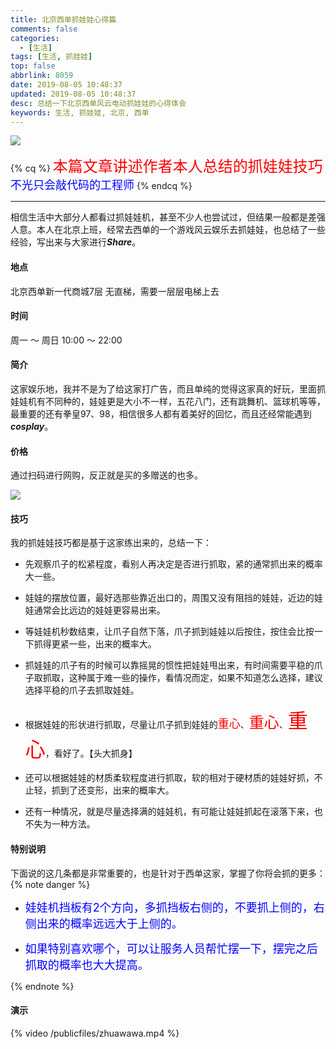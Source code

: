 ```yaml
---
title: 北京西单抓娃娃心得篇
comments: false
categories:
  - [生活]
tags: [生活, 抓娃娃]
top: false
abbrlink: 8059
date: 2019-08-05 10:48:37
updated: 2019-08-05 10:48:37
desc: 总结一下北京西单风云电动抓娃娃的心得体会
keywords: 生活, 抓娃娃, 北京, 西单
---
```


![](/images/article_zhuawawa_main.jpg)

{% cq %}
<font color='red' size=5.0>本篇文章讲述作者本人总结的抓娃娃技巧</font>
<font color='blue' size=4.0>不光只会敲代码的工程师</font>
{% endcq %}

<!--more-->
<hr />

相信生活中大部分人都看过抓娃娃机，甚至不少人也尝试过，但结果一般都是差强人意。本人在北京上班，经常去西单的一个游戏风云娱乐去抓娃娃，也总结了一些经验，写出来与大家进行***Share***。

#### 地点

北京西单新一代商城7层
无直梯，需要一层层电梯上去

#### 时间

周一 ～ 周日
10:00 ～ 22:00

#### 简介

这家娱乐地，我并不是为了给这家打广告，而且单纯的觉得这家真的好玩，里面抓娃娃机有不同种的，娃娃更是大小不一样，五花八门，还有跳舞机、篮球机等等，最重要的还有拳皇97、98，相信很多人都有着美好的回忆，而且还经常能遇到***cosplay***。

#### 价格

通过扫码进行网购，反正就是买的多赠送的也多。

![](jiage.png)

#### 技巧

我的抓娃娃技巧都是基于这家练出来的，总结一下：

- 先观察爪子的松紧程度，看别人再决定是否进行抓取，紧的通常抓出来的概率大一些。

- 娃娃的摆放位置，最好选那些靠近出口的，周围又没有阻挡的娃娃，近边的娃娃通常会比远边的娃娃更容易出来。

- 等娃娃机秒数结束，让爪子自然下落，爪子抓到娃娃以后按住，按住会比按一下抓得更紧一些，出来的概率大。

- 抓娃娃的爪子有的时候可以靠摇晃的惯性把娃娃甩出来，有时间需要平稳的爪子取抓取，这种属于难一些的操作，看情况而定，如果不知道怎么选择，建议选择平稳的爪子去抓取娃娃。

- 根据娃娃的形状进行抓取，尽量让爪子抓到娃娃的<font color='red' size=4.0>重心</font>、<font color='red' size=5>重心</font>、<font color='red' size=6.0>重心</font>，看好了。【头大抓身】

- 还可以根据娃娃的材质柔软程度进行抓取，软的相对于硬材质的娃娃好抓，不止轻，抓到了还变形，出来的概率大。

- 还有一种情况，就是尽量选择满的娃娃机，有可能让娃娃抓起在滚落下来，也不失为一种方法。


#### 特别说明

下面说的这几条都是非常重要的，也是针对于西单这家，掌握了你将会抓的更多：
{% note danger %}

- <font color='blue' size=4.2>娃娃机挡板有2个方向，多抓挡板右侧的，不要抓上侧的，右侧出来的概率远远大于上侧的。</font>

- <font color='blue' size=4.2>如果特别喜欢哪个，可以让服务人员帮忙摆一下，摆完之后抓取的概率也大大提高。</font>

{% endnote %}

#### 演示

{% video /publicfiles/zhuawawa.mp4 %}
